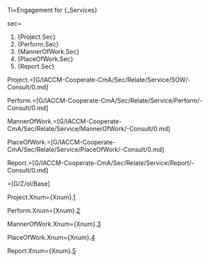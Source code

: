 Ti=Engagement for {_Services}

sec=<ol><li>{Project.Sec}</li><li>{Perform.Sec}</li><li>{MannerOfWork.Sec}</li><li>{PlaceOfWork.Sec}</li><li>{Report.Sec}</li></ol>

Project.=[G/IACCM-Cooperate-CmA/Sec/Relate/Service/SOW/-Consult/0.md]

Perform.=[G/IACCM-Cooperate-CmA/Sec/Relate/Service/Perform/-Consult/0.md]

MannerOfWork.=[G/IACCM-Cooperate-CmA/Sec/Relate/Service/MannerOfWork/-Consult/0.md]

PlaceOfWork.=[G/IACCM-Cooperate-CmA/Sec/Relate/Service/PlaceOfWork/-Consult/0.md]

Report.=[G/IACCM-Cooperate-CmA/Sec/Relate/Service/Report/-Consult/0.md]

=[G/Z/ol/Base]

Project.Xnum={Xnum}.<a href="#Service.Project.Sec" class="xref">1</a>

Perform.Xnum={Xnum}.<a href="#Service.Perform.Sec" class="xref">2</a>

MannerOfWork.Xnum={Xnum}.<a href="#Service.MannerOfWork.Sec" class="xref">3</a>
  
PlaceOfWork.Xnum={Xnum}.<a href="#Service.PlaceOfWork.Sec" class="xref">4</a>

Report.Xnum={Xnum}.<a href="#Service.Report.Sec" class="xref">5</a>
